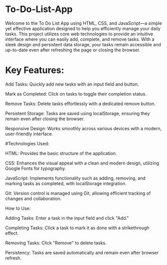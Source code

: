 # To-Do-List-App

Welcome to the To Do List App using HTML, CSS, and JavaScript—a simple yet effective application designed to help you efficiently manage your daily tasks. This project utilizes core web technologies to provide an intuitive interface where you can easily add, complete, and remove tasks. With a sleek design and persistent data storage, your tasks remain accessible and up-to-date even after refreshing the page or closing the browser.

# Key Features:

Add Tasks: Quickly add new tasks with an input field and button.

Mark as Completed: Click on tasks to toggle their completion status.

Remove Tasks: Delete tasks effortlessly with a dedicated remove button.

Persistent Storage: Tasks are saved using localStorage, ensuring they remain even after closing the browser.

Responsive Design: Works smoothly across various devices with a modern, user-friendly interface.

#Technologies Used:

HTML: Provides the basic structure of the application.

CSS: Enhances the visual appeal with a clean and modern design, utilizing Google Fonts for typography.

JavaScript: Implements functionality such as adding, removing, and marking tasks as completed, with localStorage integration.

Git: Version control is managed using Git, allowing efficient tracking of changes and collaboration.

How to Use:

Adding Tasks: Enter a task in the input field and click "Add."

Completing Tasks: Click a task to mark it as done with a strikethrough effect.

Removing Tasks: Click "Remove" to delete tasks.

Persistency: Tasks are saved automatically and remain even after browser refresh.

